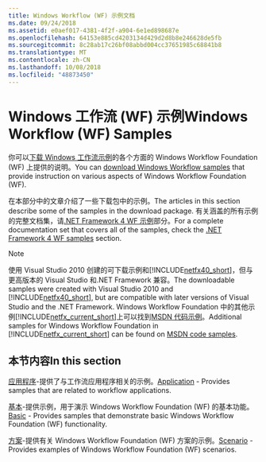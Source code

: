 ```yaml
---
title: Windows Workflow (WF) 示例文档
ms.date: 09/24/2018
ms.assetid: e0aef017-4381-4f2f-a904-6e1ed898687e
ms.openlocfilehash: 64153e885cd4203134d429d2d8b8e246628de5fb
ms.sourcegitcommit: 8c28ab17c26bf08abbd004cc37651985c68841b8
ms.translationtype: MT
ms.contentlocale: zh-CN
ms.lasthandoff: 10/08/2018
ms.locfileid: "48873450"
---
```

# <a name="windows-workflow-wf-samples"></a><span data-ttu-id="4ce8d-102">Windows 工作流 (WF) 示例</span><span class="sxs-lookup"><span data-stu-id="4ce8d-102">Windows Workflow (WF) Samples</span></span>

<span data-ttu-id="4ce8d-103">你可以[下载 Windows 工作流示例](https://go.microsoft.com/fwlink/?LinkId=150780)的各个方面的 Windows Workflow Foundation (WF) 上提供的说明。</span><span class="sxs-lookup"><span data-stu-id="4ce8d-103">You can [download Windows Workflow samples](https://go.microsoft.com/fwlink/?LinkId=150780) that provide instruction on various aspects of Windows Workflow Foundation (WF).</span></span>

<span data-ttu-id="4ce8d-104">在本部分中的文章介绍了一些下载包中的示例。</span><span class="sxs-lookup"><span data-stu-id="4ce8d-104">The articles in this section describe some of the samples in the download package.</span></span> <span data-ttu-id="4ce8d-105">有关涵盖的所有示例的完整文档集，请[.NET Framework 4 WF 示例](/previous-versions/dotnet/netframework-4.0/dd483375(v%3dvs.100))部分。</span><span class="sxs-lookup"><span data-stu-id="4ce8d-105">For a complete documentation set that covers all of the samples, check the [.NET Framework 4 WF samples](/previous-versions/dotnet/netframework-4.0/dd483375(v%3dvs.100)) section.</span></span>

> [!NOTE]
> <span data-ttu-id="4ce8d-106">使用 Visual Studio 2010 创建的可下载示例和[!INCLUDE[netfx40_short](../../../../includes/netfx40-short-md.md)]，但与更高版本的 Visual Studio 和.NET Framework 兼容。</span><span class="sxs-lookup"><span data-stu-id="4ce8d-106">The downloadable samples were created with Visual Studio 2010 and [!INCLUDE[netfx40_short](../../../../includes/netfx40-short-md.md)], but are compatible with later versions of Visual Studio and the .NET Framework.</span></span> <span data-ttu-id="4ce8d-107">Windows Workflow Foundation 中的其他示例[!INCLUDE[netfx_current_short](../../../../includes/netfx-current-short-md.md)]上可以找到[MSDN 代码示例](https://aka.ms/WF45Samples)。</span><span class="sxs-lookup"><span data-stu-id="4ce8d-107">Additional samples for Windows Workflow Foundation in [!INCLUDE[netfx_current_short](../../../../includes/netfx-current-short-md.md)] can be found on [MSDN code samples](https://aka.ms/WF45Samples).</span></span>

## <a name="in-this-section"></a><span data-ttu-id="4ce8d-108">本节内容</span><span class="sxs-lookup"><span data-stu-id="4ce8d-108">In this section</span></span>

<span data-ttu-id="4ce8d-109">[应用程序](../../../../docs/framework/windows-workflow-foundation/samples/application.md)-提供了与工作流应用程序相关的示例。</span><span class="sxs-lookup"><span data-stu-id="4ce8d-109">[Application](../../../../docs/framework/windows-workflow-foundation/samples/application.md) - Provides samples that are related to workflow applications.</span></span>

<span data-ttu-id="4ce8d-110">[基本](../../../../docs/framework/windows-workflow-foundation/samples/basic.md)-提供示例，用于演示 Windows Workflow Foundation (WF) 的基本功能。</span><span class="sxs-lookup"><span data-stu-id="4ce8d-110">[Basic](../../../../docs/framework/windows-workflow-foundation/samples/basic.md) - Provides samples that demonstrate basic Windows Workflow Foundation (WF) functionality.</span></span>

<span data-ttu-id="4ce8d-111">[方案](../../../../docs/framework/windows-workflow-foundation/samples/scenario.md)-提供有关 Windows Workflow Foundation (WF) 方案的示例。</span><span class="sxs-lookup"><span data-stu-id="4ce8d-111">[Scenario](../../../../docs/framework/windows-workflow-foundation/samples/scenario.md) - Provides examples of Windows Workflow Foundation (WF) scenarios.</span></span>

